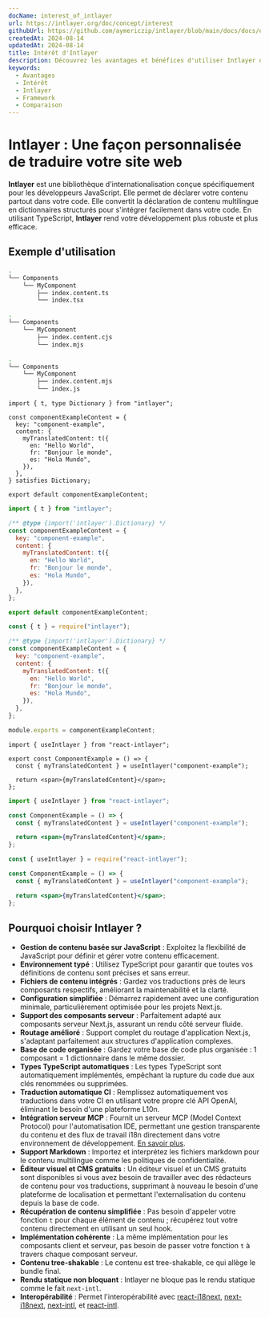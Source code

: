 ```yaml
---
docName: interest_of_intlayer
url: https://intlayer.org/doc/concept/interest
githubUrl: https://github.com/aymericzip/intlayer/blob/main/docs/docs/en/interest_of_intlayer.md
createdAt: 2024-08-14
updatedAt: 2024-08-14
title: Intérêt d'Intlayer
description: Découvrez les avantages et bénéfices d'utiliser Intlayer dans vos projets. Comprenez pourquoi Intlayer se démarque parmi les autres frameworks.
keywords:
  - Avantages
  - Intérêt
  - Intlayer
  - Framework
  - Comparaison
---
```


# Intlayer : Une façon personnalisée de traduire votre site web

**Intlayer** est une bibliothèque d'internationalisation conçue spécifiquement pour les développeurs JavaScript. Elle permet de déclarer votre contenu partout dans votre code. Elle convertit la déclaration de contenu multilingue en dictionnaires structurés pour s'intégrer facilement dans votre code. En utilisant TypeScript, **Intlayer** rend votre développement plus robuste et plus efficace.

## Exemple d'utilisation

```bash codeFormat="typescript"
.
└── Components
    └── MyComponent
        ├── index.content.ts
        └── index.tsx
```

```bash codeFormat="commonjs"
.
└── Components
    └── MyComponent
        ├── index.content.cjs
        └── index.mjs
```

```bash codeFormat="esm"
.
└── Components
    └── MyComponent
        ├── index.content.mjs
        └── index.js
```

```tsx fileName="./Components/MyComponent/index.content.ts" codeFormat="typescript"
import { t, type Dictionary } from "intlayer";

const componentExampleContent = {
  key: "component-example",
  content: {
    myTranslatedContent: t({
      en: "Hello World",
      fr: "Bonjour le monde",
      es: "Hola Mundo",
    }),
  },
} satisfies Dictionary;

export default componentExampleContent;
```

```jsx fileName="./Components/MyComponent/index.mjx" codeFormat="esm"
import { t } from "intlayer";

/** @type {import('intlayer').Dictionary} */
const componentExampleContent = {
  key: "component-example",
  content: {
    myTranslatedContent: t({
      en: "Hello World",
      fr: "Bonjour le monde",
      es: "Hola Mundo",
    }),
  },
};

export default componentExampleContent;
```

```jsx fileName="./Components/MyComponent/index.csx" codeFormat="commonjs"
const { t } = require("intlayer");

/** @type {import('intlayer').Dictionary} */
const componentExampleContent = {
  key: "component-example",
  content: {
    myTranslatedContent: t({
      en: "Hello World",
      fr: "Bonjour le monde",
      es: "Hola Mundo",
    }),
  },
};

module.exports = componentExampleContent;
```

```tsx fileName="./Components/MyComponent/index.tsx" codeFormat="typescript"
import { useIntlayer } from "react-intlayer";

export const ComponentExample = () => {
  const { myTranslatedContent } = useIntlayer("component-example");

  return <span>{myTranslatedContent}</span>;
};
```

```jsx fileName="./Components/MyComponent/index.mjx" codeFormat="esm"
import { useIntlayer } from "react-intlayer";

const ComponentExample = () => {
  const { myTranslatedContent } = useIntlayer("component-example");

  return <span>{myTranslatedContent}</span>;
};
```

```jsx fileName="./Components/MyComponent/index.csx" codeFormat="commonjs"
const { useIntlayer } = require("react-intlayer");

const ComponentExample = () => {
  const { myTranslatedContent } = useIntlayer("component-example");

  return <span>{myTranslatedContent}</span>;
};
```

## Pourquoi choisir Intlayer ?

- **Gestion de contenu basée sur JavaScript** : Exploitez la flexibilité de JavaScript pour définir et gérer votre contenu efficacement.
- **Environnement typé** : Utilisez TypeScript pour garantir que toutes vos définitions de contenu sont précises et sans erreur.
- **Fichiers de contenu intégrés** : Gardez vos traductions près de leurs composants respectifs, améliorant la maintenabilité et la clarté.
- **Configuration simplifiée** : Démarrez rapidement avec une configuration minimale, particulièrement optimisée pour les projets Next.js.
- **Support des composants serveur** : Parfaitement adapté aux composants serveur Next.js, assurant un rendu côté serveur fluide.
- **Routage amélioré** : Support complet du routage d'application Next.js, s'adaptant parfaitement aux structures d'application complexes.
- **Base de code organisée** : Gardez votre base de code plus organisée : 1 composant = 1 dictionnaire dans le même dossier.
- **Types TypeScript automatiques** : Les types TypeScript sont automatiquement implémentés, empêchant la rupture du code due aux clés renommées ou supprimées.
- **Traduction automatique CI** : Remplissez automatiquement vos traductions dans votre CI en utilisant votre propre clé API OpenAI, éliminant le besoin d'une plateforme L10n.
- **Intégration serveur MCP** : Fournit un serveur MCP (Model Context Protocol) pour l'automatisation IDE, permettant une gestion transparente du contenu et des flux de travail i18n directement dans votre environnement de développement. [En savoir plus](https://github.com/aymericzip/intlayer/blob/main/docs/docs/en/mcp_server.md).
- **Support Markdown** : Importez et interprétez les fichiers markdown pour le contenu multilingue comme les politiques de confidentialité.
- **Éditeur visuel et CMS gratuits** : Un éditeur visuel et un CMS gratuits sont disponibles si vous avez besoin de travailler avec des rédacteurs de contenu pour vos traductions, supprimant à nouveau le besoin d'une plateforme de localisation et permettant l'externalisation du contenu depuis la base de code.
- **Récupération de contenu simplifiée** : Pas besoin d'appeler votre fonction `t` pour chaque élément de contenu ; récupérez tout votre contenu directement en utilisant un seul hook.
- **Implémentation cohérente** : La même implémentation pour les composants client et serveur, pas besoin de passer votre fonction `t` à travers chaque composant serveur.
- **Contenu tree-shakable** : Le contenu est tree-shakable, ce qui allège le bundle final.
- **Rendu statique non bloquant** : Intlayer ne bloque pas le rendu statique comme le fait `next-intl`.
- **Interopérabilité** : Permet l'interopérabilité avec [react-i18next](https://github.com/aymericzip/intlayer/blob/main/docs/docs/en/intlayer_with_react-i18next.md), [next-i18next](https://github.com/aymericzip/intlayer/blob/main/docs/docs/en/intlayer_with_next-i18next.md), [next-intl](https://github.com/aymericzip/intlayer/blob/main/docs/docs/en/intlayer_with_next-intl.md), et [react-intl](https://github.com/aymericzip/intlayer/blob/main/docs/docs/en/intlayer_with_react-intl.md).
